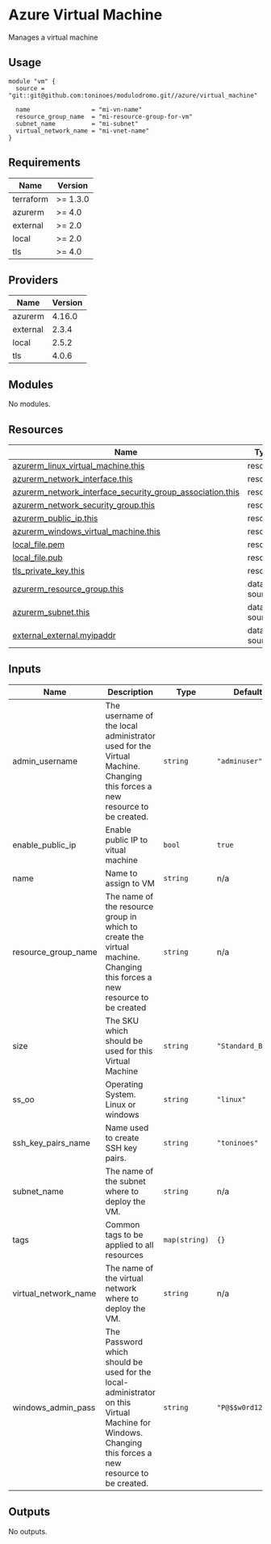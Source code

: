 # Azure Virtual Machine

Manages a virtual machine

## Usage

```hcl
module "vm" {
  source = "git::git@github.com:toninoes/modulodromo.git//azure/virtual_machine"

  name                 = "mi-vn-name"
  resource_group_name  = "mi-resource-group-for-vm"
  subnet_name          = "mi-subnet"
  virtual_network_name = "mi-vnet-name"
}
```

## Requirements

| Name | Version |
|------|---------|
| terraform | >= 1.3.0 |
| azurerm | >= 4.0 |
| external | >= 2.0 |
| local | >= 2.0 |
| tls | >= 4.0 |

## Providers

| Name | Version |
|------|---------|
| azurerm | 4.16.0 |
| external | 2.3.4 |
| local | 2.5.2 |
| tls | 4.0.6 |

## Modules

No modules.

## Resources

| Name | Type |
|------|------|
| [azurerm_linux_virtual_machine.this](https://registry.terraform.io/providers/hashicorp/azurerm/latest/docs/resources/linux_virtual_machine) | resource |
| [azurerm_network_interface.this](https://registry.terraform.io/providers/hashicorp/azurerm/latest/docs/resources/network_interface) | resource |
| [azurerm_network_interface_security_group_association.this](https://registry.terraform.io/providers/hashicorp/azurerm/latest/docs/resources/network_interface_security_group_association) | resource |
| [azurerm_network_security_group.this](https://registry.terraform.io/providers/hashicorp/azurerm/latest/docs/resources/network_security_group) | resource |
| [azurerm_public_ip.this](https://registry.terraform.io/providers/hashicorp/azurerm/latest/docs/resources/public_ip) | resource |
| [azurerm_windows_virtual_machine.this](https://registry.terraform.io/providers/hashicorp/azurerm/latest/docs/resources/windows_virtual_machine) | resource |
| [local_file.pem](https://registry.terraform.io/providers/hashicorp/local/latest/docs/resources/file) | resource |
| [local_file.pub](https://registry.terraform.io/providers/hashicorp/local/latest/docs/resources/file) | resource |
| [tls_private_key.this](https://registry.terraform.io/providers/hashicorp/tls/latest/docs/resources/private_key) | resource |
| [azurerm_resource_group.this](https://registry.terraform.io/providers/hashicorp/azurerm/latest/docs/data-sources/resource_group) | data source |
| [azurerm_subnet.this](https://registry.terraform.io/providers/hashicorp/azurerm/latest/docs/data-sources/subnet) | data source |
| [external_external.myipaddr](https://registry.terraform.io/providers/hashicorp/external/latest/docs/data-sources/external) | data source |

## Inputs

| Name | Description | Type | Default | Required |
|------|-------------|------|---------|:--------:|
| admin\_username | The username of the local administrator used for the Virtual Machine. Changing this forces a new resource to be created. | `string` | `"adminuser"` | no |
| enable\_public\_ip | Enable public IP to vitual machine | `bool` | `true` | no |
| name | Name to assign to VM | `string` | n/a | yes |
| resource\_group\_name | The name of the resource group in which to create the virtual machine. Changing this forces a new resource to be created | `string` | n/a | yes |
| size | The SKU which should be used for this Virtual Machine | `string` | `"Standard_B2s"` | no |
| ss\_oo | Operating System. Linux or windows | `string` | `"linux"` | no |
| ssh\_key\_pairs\_name | Name used to create SSH key pairs. | `string` | `"toninoes"` | no |
| subnet\_name | The name of the subnet where to deploy the VM. | `string` | n/a | yes |
| tags | Common tags to be applied to all resources | `map(string)` | `{}` | no |
| virtual\_network\_name | The name of the virtual network where to deploy the VM. | `string` | n/a | yes |
| windows\_admin\_pass | The Password which should be used for the local-administrator on this Virtual Machine for Windows. Changing this forces a new resource to be created. | `string` | `"P@$$w0rd1234!"` | no |

## Outputs

No outputs.
